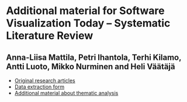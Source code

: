 # Additional material for Software Visualization Today – Systematic Literature Review

## Anna-Liisa Mattila, Petri Ihantola, Terhi Kilamo, Antti Luoto, Mikko Nurminen and Heli Väätäjä

* [Original research articles](included-articles.pdf)
* [Data extraction form](DataExtractionFrom.pdf)
* [Additional material about thematic analysis](additional-material.pdf)
